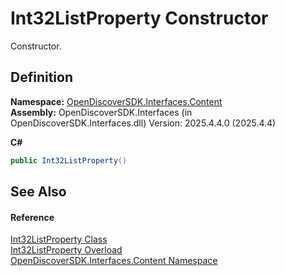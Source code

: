 # Int32ListProperty Constructor


Constructor.



## Definition
**Namespace:** <a href="79f11d04-c275-b915-db5b-ab2227989555">OpenDiscoverSDK.Interfaces.Content</a>  
**Assembly:** OpenDiscoverSDK.Interfaces (in OpenDiscoverSDK.Interfaces.dll) Version: 2025.4.4.0 (2025.4.4)

**C#**
``` C#
public Int32ListProperty()
```



## See Also


#### Reference
<a href="bb987d0b-04c6-fe45-7e21-50f5c69b12a0">Int32ListProperty Class</a>  
<a href="e30f6894-672f-6f92-a84d-037568016629">Int32ListProperty Overload</a>  
<a href="79f11d04-c275-b915-db5b-ab2227989555">OpenDiscoverSDK.Interfaces.Content Namespace</a>  
